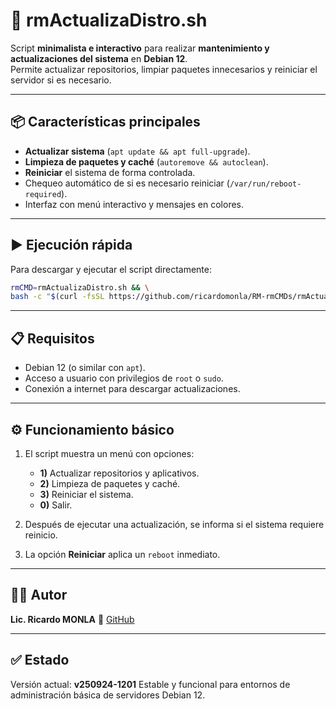# 🔄 rmActualizaDistro.sh

Script **minimalista e interactivo** para realizar **mantenimiento y actualizaciones del sistema** en **Debian 12**.  
Permite actualizar repositorios, limpiar paquetes innecesarios y reiniciar el servidor si es necesario.

---

## 📦 Características principales

- **Actualizar sistema** (`apt update && apt full-upgrade`).
- **Limpieza de paquetes y caché** (`autoremove && autoclean`).
- **Reiniciar** el sistema de forma controlada.
- Chequeo automático de si es necesario reiniciar (`/var/run/reboot-required`).
- Interfaz con menú interactivo y mensajes en colores.

---

## ▶️ Ejecución rápida

Para descargar y ejecutar el script directamente:

```bash
rmCMD=rmActualizaDistro.sh && \
bash -c "$(curl -fsSL https://github.com/ricardomonla/RM-rmCMDs/rmActualizaDistro/raw/refs/heads/main/${rmCMD})"
````

---

## 📋 Requisitos

* Debian 12 (o similar con `apt`).
* Acceso a usuario con privilegios de `root` o `sudo`.
* Conexión a internet para descargar actualizaciones.

---

## ⚙️ Funcionamiento básico

1. El script muestra un menú con opciones:

   * **1)** Actualizar repositorios y aplicativos.
   * **2)** Limpieza de paquetes y caché.
   * **3)** Reiniciar el sistema.
   * **0)** Salir.

2. Después de ejecutar una actualización, se informa si el sistema requiere reinicio.

3. La opción **Reiniciar** aplica un `reboot` inmediato.

---

## 🧑‍💻 Autor

**Lic. Ricardo MONLA**
🔗 [GitHub](https://github.com/ricardomonla)

---

## ✅ Estado

Versión actual: **v250924-1201**
Estable y funcional para entornos de administración básica de servidores Debian 12.